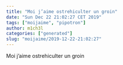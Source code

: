 ```yaml
---
title: "Moi j’aime ostrehiculter un groin"
date: "Sun Dec 22 21:02:27 CET 2019"
tags: ["moijaime", "pipotron"]
author: m1ch3l
categories: ["generated"]
slug: "moijaime/2019-12-22-21:02:27"
---
```


Moi j’aime ostrehiculter un groin
